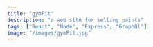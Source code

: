```yaml
---
title: "gymFit"
description: "a web site for selling paints"
tags: ["React", "Node", "Express", "GraphQl"]
image: "/images/gymFit.jpg"
---
```

